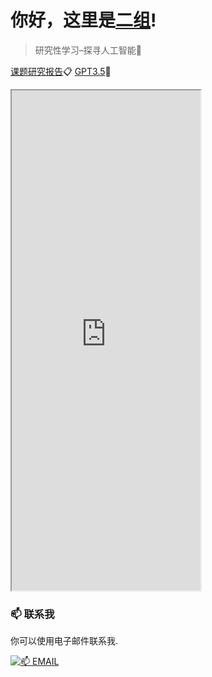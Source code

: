# 你好，这里是[二组](https://2z.cyming.top)! 
  
 > 研究性学习–探寻人工智能📎

[课题研究报告](https://2z.cyming.top/yjx/ai/0)📋
[GPT3.5](https://2z.cyming.top/yjx/ai/app)🤖

<iframe
  src="https://mozilla.github.io/pdf.js/web/viewer.html?file=https://2z.cyming.top/yjx/ai/0/课题研究报告–探寻人工智能.pdf"
  width="60%"
  height="800px"
></iframe>

 ### 📫 联系我 
  
 你可以使用电子邮件联系我. 
  
 [![📫 EMAIL](https://img.shields.io/badge/📫%20EMAIL-c@cyming.top-%2357728B?style=for-the-badge)](mailto:c@cyming.top)
